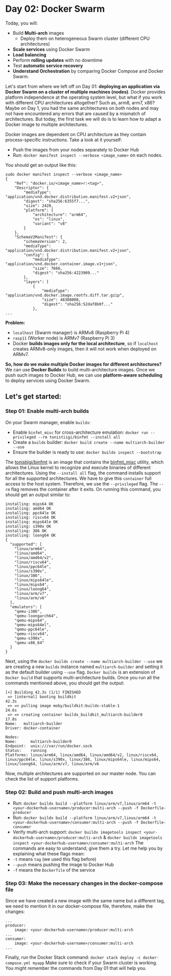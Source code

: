 # Day 02: Docker Swarm
Today, you will:
- Build **Multi-arch** images
	- Deploy them on heterogeneous Swarm cluster (different CPU architectures)
- **Scale services** using Docker Swarm
- **Load balancing**
- Perform **rolling updates** with no downtime
- Test **automatic service recovery**
- **Understand Orchestration** by comparing Docker Compose and Docker Swarm.

Let's start from where we left off on Day 01: **deploying an application via Docker Swarm on a cluster of multiple machines (nodes)**. Docker provides platform independence at the operating system level, but what if you work with different CPU architectures altogether? Such as, arm8, arm7, x86? Maybe on Day 1, you had the same architectures on both nodes and may not have encountered any errors that are caused by a mismatch of architectures. But today, the first task we will do is to learn how to adapt a Docker image to multiple architectures. 

Docker images are dependent on CPU architecture as they contain process-specific instructions. Take a look at it yourself:
- Push the images from your nodes separately to Docker Hub
- Run: `docker manifest inspect --verbose <image_name>` on each nodes.

You should get an output like this:
```
sudo docker manifest inspect --verbose <image_name>
{
	"Ref": "docker.io/<image_name>r:<tag>",
	"Descriptor": {
		"mediaType": "application/vnd.docker.distribution.manifest.v2+json",
		"digest": "sha256:6355f7...",
		"size": 2420,
		"platform": {
			"architecture": "arm64",
			"os": "linux",
			"variant": "v8"
		}
	},
	"SchemaV2Manifest": {
		"schemaVersion": 2,
		"mediaType": "application/vnd.docker.distribution.manifest.v2+json",
		"config": {
			"mediaType": "application/vnd.docker.container.image.v1+json",
			"size": 7666,
			"digest": "sha256:4223909..."
		},
		"layers": [
			{
				"mediaType": "application/vnd.docker.image.rootfs.diff.tar.gzip",
				"size": 48308008,
				"digest": "sha256:52daf8b0f..."
			},
...
```
**Problem:**
- `localhost` (Swarm manager) is ARMv8 (Raspberry Pi 4)
- `rasp11` (Worker node) is ARMv7 (Raspberry Pi 3)
- Docker **builds images only for the local architecture**, so if `localhost` creates ARMv8-only images, then it will not work when deployed on ARMv7.

**So, how do we make multiple Docker images for different architectures?** We can use **Docker Buildx** to build multi-architecture images. Once we push such images to Docker Hub, we can use **platform-aware scheduling** to deploy services using Docker Swarm. 

## Let's get started:

### Step 01: Enable multi-arch builds
On your Swarm manager, enable `buildx`:
- Enable `binfmt_misc` for cross-architecture emulation: `docker run --privileged --rm tonistiigi/binfmt --install all`
- Create a `buildx` builder: `docker build create --name multiarch-builder --use`
- Ensure the builder is ready to use: `docker buildx inspect --bootstrap`

The [tonistiigi/binfmt](https://github.com/tonistiigi/binfmt) is an image that contains the [binfmt_misc](https://en.wikipedia.org/wiki/Binfmt_misc) utility, which allows the Linux kernel to recognize and execute binaries of different architectures. Using the `--install all` flag, the command installs support for all the supported architectures. We have to give this `container` full access to the host system. Therefore, we use the `--privileged` flag. The `--rm` flag removes the container after it exits. On running this command, you should get an output similar to:
```
installing: mips64 OK
installing: amd64 OK
installing: ppc64le OK
installing: riscv64 OK
installing: mips64le OK
installing: s390x OK
installing: 386 OK
installing: loong64 OK
{
  "supported": [
    "linux/arm64",
    "linux/amd64",
    "linux/amd64/v2",
    "linux/riscv64",
    "linux/ppc64le",
    "linux/s390x",
    "linux/386",
    "linux/mips64le",
    "linux/mips64",
    "linux/loong64",
    "linux/arm/v7",
    "linux/arm/v6"
  ],
  "emulators": [
    "qemu-i386",
    "qemu-loongarch64",
    "qemu-mips64",
    "qemu-mips64el",
    "qemu-ppc64le",
    "qemu-riscv64",
    "qemu-s390x",
    "qemu-x86_64"
  ]
}

``` 
Next, using the `docker buildx create --name multiarch-builder --use` we are creating a new `buildx` instance named `multiarch-builder` and setting it as the default builder using `--use` flag. `Docker buildx` is an extension of `Docker build` that supports multi-architecture builds. Once you run all the commands mentioned above, you should get the output:
```
[+] Building 42.3s (1/1) FINISHED                                                           
 => [internal] booting buildkit                                                       42.3s
 => => pulling image moby/buildkit:buildx-stable-1                                    24.6s
 => => creating container buildx_buildkit_multiarch-builder0                          17.8s
Name:   multiarch-builder
Driver: docker-container

Nodes:
Name:      multiarch-builder0
Endpoint:  unix:///var/run/docker.sock
Status:    running
Platforms: linux/arm64, linux/amd64, linux/amd64/v2, linux/riscv64, linux/ppc64le, linux/s390x, linux/386, linux/mips64le, linux/mips64, linux/loong64, linux/arm/v7, linux/arm/v6
```
Now, multiple architectures are supported on our master node. You can check the list of support platforms. 

### Step 02: Build and push multi-arch images
- Run: `docker buildx build --platform linux/arm/v7,linux/arm64 -t <your-dockerhub-username>/producer:multi-arch --push -f Dockerfile-producer`
- Run: `docker buildx build --platform linux/arm/v7,linux/arm64 -t <your-dockerhub-username>/consumer:multi-arch --push -f Dockerfile-consumer`
- Verify multi-arch support: `docker buildx imagetools inspect <your-dockerhub-username>/producer:multi-arch` &  `docker buildx imagetools inspect <your-dockerhub-username>/consumer:multi-arch`
The commands are easy to understand; give them a try. Let me help you by explaining what these flags mean:
- `-t` means `tag` (we used this flag before)
- `--push` means pushing the image to Docker Hub
- `-f` means the `Dockerfile` of the service

### Step 03: Make the necessary changes in the docker-compose file
Since we have created a new image with the same name but a different tag, we need to mention it in our docker-compose file, therefore, make the changes:
```
...
producer:
	image: <your-dockerhub-username>/producer:multi-arch
...
consumer:
	image: <your-dockerhub-username>/consumer:multi-arch
...
```
Finally, run the Docker Stack command: `docker stack deploy -c docker-compose.yml myapp`
Make sure to check if your Swarm cluster is working. You might remember the commands from Day 01 that will help you.



